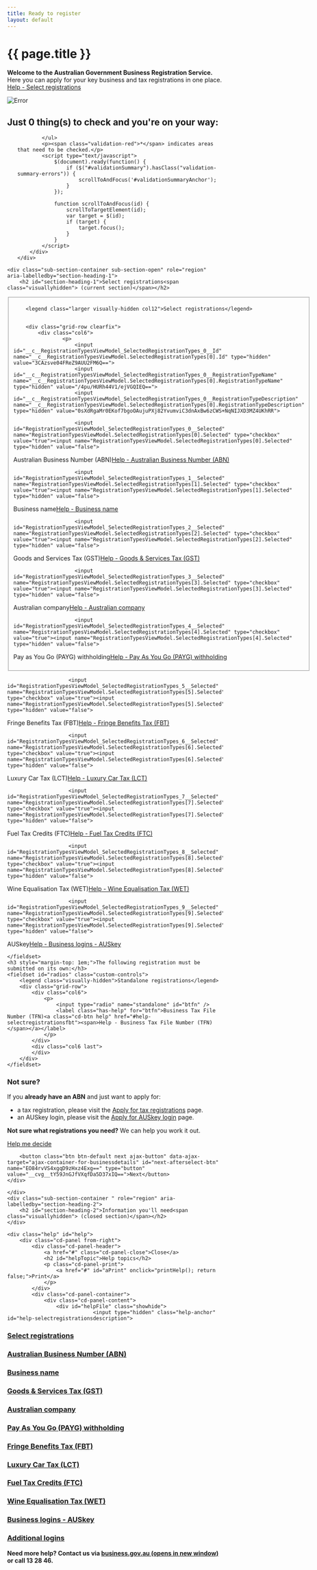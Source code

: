 ```yaml
---
title: Ready to register
layout: default
---
```


<h1>{{ page.title }}</h1>

<div id="ajax-container-for-businessdetails">

<div class="grid-row clearfix">
    <p><strong>Welcome to the Australian Government Business Registration Service.</strong><br>
Here you can apply for your key business and tax registrations in one place. <a class="cd-btn help" href="#help-selectregistrationsdescription"><span>Help - Select registrations</span></a></p>
</div>

<input id="__c__SectionIndexId" name="__c__SectionIndexId" type="hidden" value="BfNQIa39YHWRsVvADavFng==">


<input id="__c__ApplicationId" name="__c__ApplicationId" type="hidden" value="BfNQIa39YHWRsVvADavFng==">

<div id="validationSummary" class="validation-summary-valid validation-container clearfix" data-valmsg-summary="true">
    <div class="grid-row">
        <div class="validation-summary-icon">
            <img src="/content/img/ico-alert-red.png" alt="Error">
        </div>
        <div class="validation-message">
            <h2><a id="validationSummaryAnchor" tabindex="-1">Just <span id="validation-error-count">0</span> thing(s) to check and you're on your way:</a>
            </h2>
            <ul class="validation-message-errors">
                

            </ul>
            <p><span class="validation-red">*</span> indicates areas that need to be checked.</p>
            <script type="text/javascript">
                $(document).ready(function() {
                    if ($("#validationSummary").hasClass("validation-summary-errors")) {
                        scrollToAndFocus('#validationSummaryAnchor');
                    }
                });

                function scrollToAndFocus(id) {
                    scrollToTargetElement(id);
                    var target = $(id);
                    if (target) {
                        target.focus();
                    }
                }
            </script>
        </div>
    </div>
</div>


    <div class="sub-section-container sub-section-open" role="region" aria-labelledby="section-heading-1">
        <h2 id="section-heading-1">Select registrations<span class="visuallyhidden"> (current section)</span></h2>








<div class="select-registrations">
    <fieldset id="checkboxes" class="custom-controls">

        

        <legend class="larger visually-hidden col12">Select registrations</legend>
        

        <div class="grid-row clearfix">
            <div class="col6">
                    <p>
                        <input id="__c__RegistrationTypesViewModel_SelectedRegistrationTypes_0__Id" name="__c__RegistrationTypesViewModel.SelectedRegistrationTypes[0].Id" type="hidden" value="3CAzsve04FReZ9AUU2FM6Q==">
                        <input id="__c__RegistrationTypesViewModel_SelectedRegistrationTypes_0__RegistrationTypeName" name="__c__RegistrationTypesViewModel.SelectedRegistrationTypes[0].RegistrationTypeName" type="hidden" value="/4pu/HURh44V1/ejVGQIEQ==">
                        <input id="__c__RegistrationTypesViewModel_SelectedRegistrationTypes_0__RegistrationTypeDescription" name="__c__RegistrationTypesViewModel.SelectedRegistrationTypes[0].RegistrationTypeDescription" type="hidden" value="0sXdRgaMr0EKof7bgoOAujuPXj82YvumviC3dnAxBw6zCWS+NqNIJXD3MZ4UKhRR">

                        <input id="RegistrationTypesViewModel_SelectedRegistrationTypes_0__Selected" name="RegistrationTypesViewModel.SelectedRegistrationTypes[0].Selected" type="checkbox" value="true"><input name="RegistrationTypesViewModel.SelectedRegistrationTypes[0].Selected" type="hidden" value="false">

<label class="has-help" for="RegistrationTypesViewModel_SelectedRegistrationTypes_0__Selected" id="type-abn">Australian Business Number (ABN)<a class="cd-btn help" href="#help-selectregistrationsabn"><span>Help - Australian Business Number (ABN)</span></a></label>
                    </p>
                    <p>
                        <input id="__c__RegistrationTypesViewModel_SelectedRegistrationTypes_1__Id" name="__c__RegistrationTypesViewModel.SelectedRegistrationTypes[1].Id" type="hidden" value="GD54x/9q9XomyuFbh4ZiOQ==">
                        <input id="__c__RegistrationTypesViewModel_SelectedRegistrationTypes_1__RegistrationTypeName" name="__c__RegistrationTypesViewModel.SelectedRegistrationTypes[1].RegistrationTypeName" type="hidden" value="Ku6Gy+Kjj+YP2qPJPHJzxQ==">
                        <input id="__c__RegistrationTypesViewModel_SelectedRegistrationTypes_1__RegistrationTypeDescription" name="__c__RegistrationTypesViewModel.SelectedRegistrationTypes[1].RegistrationTypeDescription" type="hidden" value="P/tzJ6X8ralyDsJoGYnlzg==">

                        <input id="RegistrationTypesViewModel_SelectedRegistrationTypes_1__Selected" name="RegistrationTypesViewModel.SelectedRegistrationTypes[1].Selected" type="checkbox" value="true"><input name="RegistrationTypesViewModel.SelectedRegistrationTypes[1].Selected" type="hidden" value="false">

<label class="has-help" for="RegistrationTypesViewModel_SelectedRegistrationTypes_1__Selected" id="type-bn">Business name<a class="cd-btn help" href="#help-selectregistrationsbusinessname"><span>Help - Business name</span></a></label>
                    </p>
                    <p>
                        <input id="__c__RegistrationTypesViewModel_SelectedRegistrationTypes_2__Id" name="__c__RegistrationTypesViewModel.SelectedRegistrationTypes[2].Id" type="hidden" value="b62BVAWBWSYqn4uePpL3KQ==">
                        <input id="__c__RegistrationTypesViewModel_SelectedRegistrationTypes_2__RegistrationTypeName" name="__c__RegistrationTypesViewModel.SelectedRegistrationTypes[2].RegistrationTypeName" type="hidden" value="jrVqPJCX8ekRpc1FQWYLuw==">
                        <input id="__c__RegistrationTypesViewModel_SelectedRegistrationTypes_2__RegistrationTypeDescription" name="__c__RegistrationTypesViewModel.SelectedRegistrationTypes[2].RegistrationTypeDescription" type="hidden" value="x9AsIJ5HcP0p7ObmYrdtmL9wFxGQOcnvmt4hfCn24uA=">

                        <input id="RegistrationTypesViewModel_SelectedRegistrationTypes_2__Selected" name="RegistrationTypesViewModel.SelectedRegistrationTypes[2].Selected" type="checkbox" value="true"><input name="RegistrationTypesViewModel.SelectedRegistrationTypes[2].Selected" type="hidden" value="false">

<label class="has-help" for="RegistrationTypesViewModel_SelectedRegistrationTypes_2__Selected" id="type-gst">Goods and Services Tax (GST)<a class="cd-btn help" href="#help-selectregistrationsgst"><span>Help - Goods &amp; Services Tax (GST) </span></a></label>
                    </p>
                    <p>
                        <input id="__c__RegistrationTypesViewModel_SelectedRegistrationTypes_3__Id" name="__c__RegistrationTypesViewModel.SelectedRegistrationTypes[3].Id" type="hidden" value="/hGNjxDNyhEGHfQbb9O3Vg==">
                        <input id="__c__RegistrationTypesViewModel_SelectedRegistrationTypes_3__RegistrationTypeName" name="__c__RegistrationTypesViewModel.SelectedRegistrationTypes[3].RegistrationTypeName" type="hidden" value="z5GyAIlGkn4RLFR84HSFHg==">
                        <input id="__c__RegistrationTypesViewModel_SelectedRegistrationTypes_3__RegistrationTypeDescription" name="__c__RegistrationTypesViewModel.SelectedRegistrationTypes[3].RegistrationTypeDescription" type="hidden" value="r2s2EGHwkm+mDfDfKRuRR3kwjIFuQ9pK4XGOaRpbQFU=">

                        <input id="RegistrationTypesViewModel_SelectedRegistrationTypes_3__Selected" name="RegistrationTypesViewModel.SelectedRegistrationTypes[3].Selected" type="checkbox" value="true"><input name="RegistrationTypesViewModel.SelectedRegistrationTypes[3].Selected" type="hidden" value="false">

<label class="has-help" for="RegistrationTypesViewModel_SelectedRegistrationTypes_3__Selected" id="type-company">Australian company<a class="cd-btn help" href="#help-selectregistrationscompany"><span>Help - Australian company</span></a></label>
                    </p>
                    <p>
                        <input id="__c__RegistrationTypesViewModel_SelectedRegistrationTypes_4__Id" name="__c__RegistrationTypesViewModel.SelectedRegistrationTypes[4].Id" type="hidden" value="beAZxfdqrVgQhcNHWtvxUg==">
                        <input id="__c__RegistrationTypesViewModel_SelectedRegistrationTypes_4__RegistrationTypeName" name="__c__RegistrationTypesViewModel.SelectedRegistrationTypes[4].RegistrationTypeName" type="hidden" value="N/zSCDVF9XGGJIoSJc1o4w==">
                        <input id="__c__RegistrationTypesViewModel_SelectedRegistrationTypes_4__RegistrationTypeDescription" name="__c__RegistrationTypesViewModel.SelectedRegistrationTypes[4].RegistrationTypeDescription" type="hidden" value="PbvruEovidSk04Wk5b6U6c73QeSmRMVxMMjJL2vNzDpM3CMNGXiSjcHosuIMrAVi">

                        <input id="RegistrationTypesViewModel_SelectedRegistrationTypes_4__Selected" name="RegistrationTypesViewModel.SelectedRegistrationTypes[4].Selected" type="checkbox" value="true"><input name="RegistrationTypesViewModel.SelectedRegistrationTypes[4].Selected" type="hidden" value="false">

<label class="has-help" for="RegistrationTypesViewModel_SelectedRegistrationTypes_4__Selected" id="type-payg">Pay as You Go (PAYG) withholding<a class="cd-btn help" href="#help-selectregistrationspaygw"><span>Help - Pay As You Go (PAYG) withholding</span></a></label>
                    </p>
            </div>
            <div class="col6 last">
                    <p>
                        <input id="__c__RegistrationTypesViewModel_SelectedRegistrationTypes_5__Id" name="__c__RegistrationTypesViewModel.SelectedRegistrationTypes[5].Id" type="hidden" value="2oOxNE2QyFg9niJXRLPy7A==">
                        <input id="__c__RegistrationTypesViewModel_SelectedRegistrationTypes_5__RegistrationTypeName" name="__c__RegistrationTypesViewModel.SelectedRegistrationTypes[5].RegistrationTypeName" type="hidden" value="qtaKb79oLxlQI/xjQD9TAA==">
                        <input id="__c__RegistrationTypesViewModel_SelectedRegistrationTypes_5__RegistrationTypeDescription" name="__c__RegistrationTypesViewModel.SelectedRegistrationTypes[5].RegistrationTypeDescription" type="hidden" value="3OTWJvBkGyvZuSJNfoL9EXeKky0d6qFeDsmHJwnWocE=">

                        <input id="RegistrationTypesViewModel_SelectedRegistrationTypes_5__Selected" name="RegistrationTypesViewModel.SelectedRegistrationTypes[5].Selected" type="checkbox" value="true"><input name="RegistrationTypesViewModel.SelectedRegistrationTypes[5].Selected" type="hidden" value="false">

<label class="has-help" for="RegistrationTypesViewModel_SelectedRegistrationTypes_5__Selected" id="type-fbt">Fringe Benefits Tax (FBT)<a class="cd-btn help" href="#help-selectregistrationsfbt"><span>Help - Fringe Benefits Tax (FBT)</span></a></label>                    </p>
                    <p>
                        <input id="__c__RegistrationTypesViewModel_SelectedRegistrationTypes_6__Id" name="__c__RegistrationTypesViewModel.SelectedRegistrationTypes[6].Id" type="hidden" value="hbtBwOimVvgfL4j8KLvs9Q==">
                        <input id="__c__RegistrationTypesViewModel_SelectedRegistrationTypes_6__RegistrationTypeName" name="__c__RegistrationTypesViewModel.SelectedRegistrationTypes[6].RegistrationTypeName" type="hidden" value="CP6ZBjKcruFYRWkIQJneeQ==">
                        <input id="__c__RegistrationTypesViewModel_SelectedRegistrationTypes_6__RegistrationTypeDescription" name="__c__RegistrationTypesViewModel.SelectedRegistrationTypes[6].RegistrationTypeDescription" type="hidden" value="0p3tIkmLUBQl116rBNm9YjVktxzUL2SVZRHDLmi2RNg=">

                        <input id="RegistrationTypesViewModel_SelectedRegistrationTypes_6__Selected" name="RegistrationTypesViewModel.SelectedRegistrationTypes[6].Selected" type="checkbox" value="true"><input name="RegistrationTypesViewModel.SelectedRegistrationTypes[6].Selected" type="hidden" value="false">

<label class="has-help" for="RegistrationTypesViewModel_SelectedRegistrationTypes_6__Selected" id="type-lct">Luxury Car Tax (LCT)<a class="cd-btn help" href="#help-selectregistrationslct"><span>Help - Luxury Car Tax (LCT)</span></a></label>                    </p>
                    <p>
                        <input id="__c__RegistrationTypesViewModel_SelectedRegistrationTypes_7__Id" name="__c__RegistrationTypesViewModel.SelectedRegistrationTypes[7].Id" type="hidden" value="B7QNvTWzBIbPXqXuNDAkSQ==">
                        <input id="__c__RegistrationTypesViewModel_SelectedRegistrationTypes_7__RegistrationTypeName" name="__c__RegistrationTypesViewModel.SelectedRegistrationTypes[7].RegistrationTypeName" type="hidden" value="60WTSLVNkp/873mLM9sq3w==">
                        <input id="__c__RegistrationTypesViewModel_SelectedRegistrationTypes_7__RegistrationTypeDescription" name="__c__RegistrationTypesViewModel.SelectedRegistrationTypes[7].RegistrationTypeDescription" type="hidden" value="DyKYQ/ieWfBiK5OvNBc5b8sr20yA2Jz04oC9ePJKt0U=">

                        <input id="RegistrationTypesViewModel_SelectedRegistrationTypes_7__Selected" name="RegistrationTypesViewModel.SelectedRegistrationTypes[7].Selected" type="checkbox" value="true"><input name="RegistrationTypesViewModel.SelectedRegistrationTypes[7].Selected" type="hidden" value="false">

<label class="has-help" for="RegistrationTypesViewModel_SelectedRegistrationTypes_7__Selected" id="type-ftc">Fuel Tax Credits (FTC)<a class="cd-btn help" href="#help-selectregistrationsftc"><span>Help - Fuel Tax Credits (FTC)</span></a></label>                    </p>
                    <p>
                        <input id="__c__RegistrationTypesViewModel_SelectedRegistrationTypes_8__Id" name="__c__RegistrationTypesViewModel.SelectedRegistrationTypes[8].Id" type="hidden" value="Fn+52qEbT38/fjmk7EEnCA==">
                        <input id="__c__RegistrationTypesViewModel_SelectedRegistrationTypes_8__RegistrationTypeName" name="__c__RegistrationTypesViewModel.SelectedRegistrationTypes[8].RegistrationTypeName" type="hidden" value="qG9x/bmS4Ol3PNZE6SbJOA==">
                        <input id="__c__RegistrationTypesViewModel_SelectedRegistrationTypes_8__RegistrationTypeDescription" name="__c__RegistrationTypesViewModel.SelectedRegistrationTypes[8].RegistrationTypeDescription" type="hidden" value="tRObtFmBpWWovRQocvqJDHZJi7OHu1fpMoBaOKNyGTg=">

                        <input id="RegistrationTypesViewModel_SelectedRegistrationTypes_8__Selected" name="RegistrationTypesViewModel.SelectedRegistrationTypes[8].Selected" type="checkbox" value="true"><input name="RegistrationTypesViewModel.SelectedRegistrationTypes[8].Selected" type="hidden" value="false">

<label class="has-help" for="RegistrationTypesViewModel_SelectedRegistrationTypes_8__Selected" id="type-wet">Wine Equalisation Tax (WET)<a class="cd-btn help" href="#help-selectregistrationswet"><span>Help - Wine Equalisation Tax (WET)</span></a></label>                    </p>
                    <p>
                        <input id="__c__RegistrationTypesViewModel_SelectedRegistrationTypes_9__Id" name="__c__RegistrationTypesViewModel.SelectedRegistrationTypes[9].Id" type="hidden" value="TlPJQFJ7woWgBCYbYmQuEQ==">
                        <input id="__c__RegistrationTypesViewModel_SelectedRegistrationTypes_9__RegistrationTypeName" name="__c__RegistrationTypesViewModel.SelectedRegistrationTypes[9].RegistrationTypeName" type="hidden" value="rZXJz7CN5deaHy0/O1KA2A==">
                        <input id="__c__RegistrationTypesViewModel_SelectedRegistrationTypes_9__RegistrationTypeDescription" name="__c__RegistrationTypesViewModel.SelectedRegistrationTypes[9].RegistrationTypeDescription" type="hidden" value="N+RT4Ap/6WpqRaKa93Iajw==">

                        <input id="RegistrationTypesViewModel_SelectedRegistrationTypes_9__Selected" name="RegistrationTypesViewModel.SelectedRegistrationTypes[9].Selected" type="checkbox" value="true"><input name="RegistrationTypesViewModel.SelectedRegistrationTypes[9].Selected" type="hidden" value="false">

<label class="has-help" for="RegistrationTypesViewModel_SelectedRegistrationTypes_9__Selected" id="type-akey">AUSkey<a class="cd-btn help" href="#help-selectregistrationsauskey"><span>Help - Business logins - AUSkey</span></a></label>                    </p>
            </div>
        </div>

    </fieldset>
	<h3 style="margin-top: 1em;">The following registration must be submitted on its own:</h3>
	<fieldset id="radios" class="custom-controls">
		<legend class="visually-hidden">Standalone registrations</legend>
		<div class="grid-row">
			<div class="col6">
				<p>
					<input type="radio" name="standalone" id="btfn" />
					<label class="has-help" for="btfn">Business Tax File Number (TFN)<a class="cd-btn help" href="#help-selectregistrationsfbt"><span>Help - Business Tax File Number (TFN)</span></a></label>
				</p>
			</div>
			<div class="col6 last">
			</div>
		</div>
	</fieldset>
</div>

<div class="registration-tip">
    <h3>Not sure?</h3>
<p>If you <strong>already have an ABN</strong> and just want to apply for:</p>
<ul><li>a tax registration, please visit the <a href="../../additional" target="_blank">Apply for tax registrations</a> page.</li>
<li>an AUSkey login, please visit the <a href="../../auskey" target="_blank">Apply for AUSkey login</a> page.</li></ul>
<strong>Not sure what registrations you need?</strong> We can help you work it out.
    <p>
        <a href="/helpmedecide">Help me decide</a>
    </p>
</div>

<div class="controls-container">
    <div class="controls-content">

        
        <button class="btn btn-default next ajax-button" data-ajax-target="ajax-container-for-businessdetails" id="next-afterselect-btn" name="EO84rvVS4xgqD9zHxz4Exg==" type="button" value="__cvg__tY59JnGJfVXqfDa5D37xIQ==">Next</button>
    </div>
</div>


    </div>
    <div class="sub-section-container " role="region" aria-labelledby="section-heading-2">
        <h2 id="section-heading-2">Information you'll need<span class="visuallyhidden"> (closed section)</span></h2>
    </div>

    <div class="help" id="help">
        <div class="cd-panel from-right">
            <div class="cd-panel-header">
                <a href="#" class="cd-panel-close">Close</a>
                <h2 id="helpTopic">Help topics</h2>
                <p class="cd-panel-print">
                    <a href="#" id="aPrint" onclick="printHelp(); return false;">Print</a>
                </p>
            </div>
            <div class="cd-panel-container">
                <div class="cd-panel-content">
                    <div id="helpFile" class="showhide">
                                <input type="hidden" class="help-anchor" id="help-selectregistrationsdescription">
<h3 data-collapse-summary="" aria-expanded="false"><a href="#">Select registrations</a></h3>
<div aria-hidden="true" style="display: none;">
<p>Welcome to the Australian Government Business Registration Service Public Beta. The service combines a number of key government business and tax registration forms in one place including: </p>
<ul>
<li>Australian Business Number (ABN)</li>
<li>Business name</li>
<li>Goods and Services Tax (GST)*</li>
<li>Australian company</li>
<li>Pay as You Go (PAYG) withholding*</li>
<li>Fringe Benefits Tax (FBT)*</li>
<li>Luxury Car Tax (LCT)*</li>
<li>Fuel Tax Credits (FTC)*</li>
<li>Wine Equalisation Tax (WET)*</li>
<li>Administrator AUSkey*.</li></ul>
<p>*At the moment on the <strong>New business</strong> section of the Business registration service, you can only apply for the registrations indicated above together with a business or company application.</p>
<p>If you <strong>already have an ABN</strong> and want to apply for:</p>
<ul><li>a tax registration, please visit the <a href="../../additional" target="_blank">Apply for tax registrations</a> page.</li>
<li>an AUSkey login, please visit the <a href="../../auskey" target="_blank">Apply for AUSkey login</a> page.</li></ul>

<h4>What is a Public Beta website?</h4>
<p>A public beta website is typically a real working website or service in its final testing stage. A beta is used to receive public feedback to help improve the service.</p>
<blockquote><hr><strong>Please note:</strong> Even though the Business Registration Service is in beta, the registrations you apply for are <strong>real</strong>!<hr></blockquote> 
<p>So if you use the Business Registration Service, please <a href="https://www.business.gov.au/Forms/Feedback" target="_blank">give us your feedback <span class="visuallyhidden">(opens in new window)</span></a>.</p>
<h4>What does it cost to register?</h4>
<p>There is no charge to register for tax registrations, but there is a fee for the following:</p>
<ul>
 <li><strong>Business name</strong> - For each business name, you can pay $35 for 1 year or $82 for 3 years. See the current <a href="http://www.asic.gov.au/for-business/payments-fees-and-invoices/asic-fees/schedules-of-business-names-fees" target="_blank">list of business name fees <span class="visuallyhidden">(opens in new window)</span></a> on the ASIC website.</li>
<li><strong>Australian company</strong> - The cost depends on the type of company you register. For example you'll pay $479 to register a proprietary limited company. See the current <a href="http://www.asic.gov.au/for-business/payments-fees-and-invoices/asic-fees/schedules-of-corporations-fees/" target="_blank">list of company fees <span class="visuallyhidden">(opens in new window)</span></a> on the ASIC website.</li>
</ul>
<h4>Where can I register for a business TFN?</h4>
<p>If you're applying for an ABN for a partnership, company or trust you'll need a business TFN.</p>
<p>The good news is you <strong>don't need to register</strong>. The ATO will automatically issue a partnership, company or trust with a TFN (if one doesn't already exist).</p>
<h4>Can I register Norfolk Island businesses here?</h4>
<p>Yes. Norfolk Island businesses can apply here for the following business registrations:</p>
<ul>
<li>Australian Business Number (ABN)</li>
<li>Business name</li>
<li>Australian company – if operating on the Australian mainland</li>
<li>Pay As You Go (PAYG) withholding</li>
<li>Fringe Benefits Tax (FBT)</li>
<li>AUSKey</li>
</ul>
<p>Norfolk Island businesses do not need to register for Goods and Services Tax (GST), Luxury Car Tax (LCT), Fuel Tax Credits (FTC) or Wine Equalisation Tax (WET).</p>
<blockquote><hr>
<p><strong>Norfolk Island companies</strong> are registered with the <a href="http://www.norfolkisland.gov.nf/services/registry-lands-companies-births-deaths-and-marriages" target="_blank">Norfolk Island Registry <span class="visuallyhidden">(opens in new window)</span></a>.</p>

<p>However, if your Norfolk Island company is or will be operating on the Australian mainland, you'll need to register as a foreign company with the Australian Securities &amp; Investments Commission (ASIC).</p>

<p>Find out about <a href="http://asic.gov.au/for-business/registering-a-company/steps-to-register-a-company/foreign-companies/" target="_blank">registering foreign companies <span class="visuallyhidden">(opens in new window)</span></a> on the ASIC website.</p>
<hr>
</blockquote>

<h4>Can I update my details or apply for renewals here?</h4>
<p>Not at the moment. The Business registration form only accepts new business or tax registrations. </p><p>To update or renew your registrations you'll need to refer to the correspondence you receive confirming your registration. </p> <p>If you can't find your correspondence, visit the following agency websites to:</p>
<ul><li><a href="http://asic.gov.au/changes" target="_blank">update your company details or annual statements <span class="visuallyhidden">(opens in new window)</span></a> on the ASIC website</li>
<li><a href="http://asic.gov.au/your-bn" target="_blank">update or renew your business name <span class="visuallyhidden">(opens in new window)</span></a> on the ASIC website</li>
<li><a href="https://www.ato.gov.au/Business/Registration/Update-your-details/" target="_blank">update your tax details <span class="visuallyhidden">(opens in new window)</span></a> for your ABN, GST, PAYG, TFN, FBT, LCT, FTC, WET registrations on the ATO website.</li></ul>
<h4>Can I apply here for state licences or permits?</h4>
<p>No. You'll still need to find and apply for your business licences and permits on the <a href="https://ablis.business.gov.au/" target="_blank">Australian Business Licence &amp; Information Service (ABLIS) <span class="visuallyhidden">(opens in new window)</span></a> website.</p>

<h4>Where do I go for help?</h4>
<p>If you have a question about the form or how your registrations are progressing, <a href="https://www.business.gov.au/contact-us" target="_blank">contact business.gov.au <span class="visuallyhidden">(opens in new window)</span></a> on 13 28 46</p>
</div>                                <input type="hidden" class="help-anchor" id="help-selectregistrationsabn">
<h3 data-collapse-summary="" aria-expanded="false"><a href="#">Australian Business Number (ABN)</a></h3>
<div aria-hidden="true" style="display: none;"><p>An ABN is a unique 11 digit number that identifies your business to the public, the Australian Taxation Office (ATO) and other government agencies.</p>
<p>Applying for an ABN is free, but not everyone is entitled to one.</p>
<h4>Why should I have an ABN? </h4>
<p>If you're running a business, you may need an ABN. Having an ABN means you can:</p>
<ul><li>confirm your business identity to others when ordering and invoicing</li>
<li>avoid having business clients withhold a percentage of any payments they make to you </li>
<li>register a business name </li>
<li>register a '.com.au', '.net.au', or '.org.au' domain name.</li></ul>
<p>You also need to have an ABN if you register for Goods and Services Tax (GST) </p>

<blockquote><hr><p>You <strong>don't</strong> need an ABN if the business is:</p>
<ul>
<li>located in the Christmas or Cocos Islands</li>
<li>a joint venture (where the partners have their own ABNs).</li>
</ul>
<hr></blockquote>
<h4>Do I also need a business TFN? </h4>
<p>If you're applying for an ABN for a partnership, company or trust, you'll need a business TFN.</p> 
<p>The good news is you <strong>don't need to register</strong>. The ATO will automatically issue the partnership, company or trust with a TFN (if one doesn't already exist).</p>
<h4>Can I use my old ABN?</h4>
<p>You can reuse a previous ABN if the old business had the same entity type as the new one. </p>
<blockquote> <hr> <strong>Please note:</strong> If the entity types are different, you’ll be issued with a new ABN.<hr></blockquote>
<p>To reuse a previous ABN, first apply for a new ABN here on the Business registration service. Once this application is successful, the Australian Business Registrar can then issue you with your old ABN.  </p>
<h4>Find out more</h4>
<p>See the Australian Business Register's <a href="https://abr.gov.au/DOI-abnexplained" target="_blank">ABN Explained <span class="visuallyhidden">(opens in new window)</span></a> page for more details.</p></div>                                <input type="hidden" class="help-anchor" id="help-selectregistrationsbusinessname">
<h3 data-collapse-summary="" aria-expanded="false"><a href="#">Business name</a></h3>
<div aria-hidden="true" style="display: none;">

<p>A business name, also known as a trading name, is a name or title under which a person, or other legal entity, carries on business. It also helps customers and other businesses find, identify and connect with your business. </p>
<p>You need to register a business name if you conduct business under a name other than your own.</p>

<p>Discover more about <a href="http://www.asic.gov.au/bn-register" target="_blank">business names and when to register one <span class="visuallyhidden">(opens in new window)</span></a> on the Australian Securities &amp; Investments Commission (ASIC) website.</p>


<h4>Registering a business name</h4>
<p>When you register a business name, you register it nationally with ASIC. This means you can operate your business in any state or territory in Australia.</p>
<p>See the <a href="http://www.asic.gov.au/bn-register" target="_blank">things you need to consider before registering a business name <span class="visuallyhidden">(opens in new window)</span></a> on the ASIC website.</p>
<h4>Protecting your business name </h4>
<p>Registering a business name doesn't stop others from using it! Before you register a business name, consider these steps:</p>

<ul><li><strong>Check existing names</strong>: <a href="http://www.asic.gov.au/online-services/search-asics-registers/business-names/" target="_blank">Search ASIC's Registers <span class="visuallyhidden">(opens in new window)</span></a> to see if the business name is available.</li>
<li><strong>Check existing trade marks: </strong>Make sure you’re not infringing on someone else’s intellectual property (IP). Visit the IP Australia website to find out about <a href="https://www.ipaustralia.gov.au/trade-marks" target="_blank">searching for trade marks <span class="visuallyhidden">(opens in new window)</span></a> in Australia and overseas.</li>
<li><strong>Register a web address:</strong> If you want to use your proposed business name as part of your web address, see our information on <a href="https://www.business.gov.au/Info/Run/Advertising-and-online/Register-a-website-name" target="_blank">registering a domain name. <span class="visuallyhidden">(opens in new window)</span></a></li>
<li><strong>Apply for a trade mark:</strong> To protect your business name, <a href="https://www.ipaustralia.gov.au/trade-marks" target="_blank">apply for a trade mark <span class="visuallyhidden">(opens in new window)</span></a> on the IP Australia website.</li></ul>


<p>Find out the difference between a business name, trade mark, company name and domain name on the <a href="http://asic.gov.au/for-business/registering-a-business-name/before-you-register-a-business-name/what-is-a-business-name/" target="_blank">ASIC website <span class="visuallyhidden">(opens in new window)</span></a>.</p>
<p>Visit the <a href="https://www.ipaustralia.gov.au" target="_blank">IP Australia <span class="visuallyhidden">(opens in new window)</span></a> website for details on how to protect your name and other brands.</p>
<h4>Renewing your business name</h4>
<p>You need to renew your business name regularly. You can pay yearly or every three years. See the <a href="http://www.asic.gov.au/for-business/payments-fees-and-invoices/asic-fees/fees-for-commonly-lodged-documents/business-names/" target="_blank">business name renewal fees <span class="visuallyhidden">(opens in new window)</span></a> on the ASIC website.</p> <p>The Business registration service does not currently process business name renewals. See the different options available for <a href="http://www.asic.gov.au/for-business/renewing-and-maintaining-your-business-name/renew-your-business-name/" target="_blank">renewing your business name <span class="visuallyhidden">(opens in new window)</span></a> on the ASIC website.</p>
</div>                                <input type="hidden" class="help-anchor" id="help-selectregistrationsgst">
<h3 data-collapse-summary="" aria-expanded="false"><a href="#">Goods &amp; Services Tax (GST) </a></h3>
<div aria-hidden="true" style="display: none;">
<p>You <strong>must</strong> register for GST if: </p>
<ul><li>your business has a GST turnover of $75,000 or more</li>
<li>your business charges passengers for taxi services or limousine travel (including ride sharing)</li>
<li>you want to claim Fuel Tax Credits (FTC)</li>
<li>you need to register for Wine Equalisation Tax (WET) or Luxury Car Tax (LCT).</li>
</ul>
<blockquote><hr><strong>Please note:</strong> You must have an Australian Business Number (ABN) in order to register for GST. If you don't already have an ABN, you can use this form to apply for both at the same time.<hr></blockquote>

<p>Don't expect to exceed $75,000? You can still volunteer to register for GST. </p>
<p>Registering for GST also allows you to claim credits for any GST included in the price of purchases for your business.</p>
<p>Visit the Australian Taxation Office (ATO) website to:</p>
<ul>
<li>find out what <a href="https://www.ato.gov.au/Business/GST/Registering-for-GST/?anchor=WorkingoutyourGSTturnover1#WorkingoutyourGSTturnover1" target="_blank">GST turnover <span class="visuallyhidden">(opens in new window)</span></a> means</li>
<li><a href="https://www.ato.gov.au/Business/Registration/Work-out-which-registrations-you-need/Taxation-registrations/Goods-and-Services-Tax/" target="_blank">check if you need to register for GST <span class="visuallyhidden">(opens in new window)</span></a>, if you're not sure</li>
<li>see how GST applies to <a href="https://www.ato.gov.au/general/ride-sourcing-and-tax/" target="_blank">ride sharing services <span class="visuallyhidden">(opens in new window)</span></a></li>
<li>find out more about <a href="https://www.ato.gov.au/business/gst/claiming-gst-credits/" target="_blank">claiming GST credits <span class="visuallyhidden">(opens in new window)</span></a>.</li>
</ul>
<h4>How GST works</h4>
<p>GST is a tax of 10% on most goods and services sold in Australia. Generally, businesses that are registered for GST:</p>
<ul><li>collect GST on the goods and services they sell and forward it to the ATO</li>
<li>claim credits for the GST included in the price of goods and services they buy for their business.</li></ul>
<h4>What do I need to do?</h4> 
<p>If you're registered for GST, you'll need to: </p>
<ul><li>work out which goods and services you sell are subject to GST</li> 
<li>include GST in the prices you charge for those goods and services </li>
<li>give tax invoices to your customers that include the GST amount </li>
<li>account for GST in your books </li>
<li>put aside the GST you've collected</li> 
<li>get tax invoices and claim GST credits for goods and services you buy for your own business</li> 
<li>lodge activity statements or annual returns to the ATO</li>  
<li>pay GST to the ATO (or get a GST refund).</li></ul>  
<h4>Find out more</h4>
<p>Read about <a href="https://www.ato.gov.au/Business/GST/How-GST-works/" target="_blank">how GST works <span class="visuallyhidden">(opens in new window)</span></a> on the ATO website.</p></div>                                <input type="hidden" class="help-anchor" id="help-selectregistrationscompany">
<h3 data-collapse-summary="" aria-expanded="false"><a href="#">Australian company</a></h3>
<div aria-hidden="true" style="display: none;">
<p>A company is a type of business structure. When you set up a company, you create a legal entity that's separate from you. To find out more about companies and how they're different from other business structures, visit our <a href="https://www.business.gov.au/info/plan-and-start/start-your-business/business-structure/business-structures-and-types/company" target="_blank">company <span class="visuallyhidden">(opens in new window)</span></a> page.</p>
<h4>Company registration</h4>

<p>To set up a company, it must be registered under the <em>Corporations Act 2001</em>.</p>

<p>You can register these types of companies here:</p>
<ul>
<li>Proprietary limited companies (also known as private companies) - the most common company structure used by small businesses</li>
<li>Public companies limited by shares or guarantee</li>
<li>Public companies with no liability</li>
<li>Special purpose companies (not for profit, home unit/body corporate, superannuation trustee)</li>

</ul>
<blockquote>
<hr>
<p>To register a private or public company that's <strong>unlimited</strong> (where the liability of shareholders is unlimited), you need to apply:</p>
<ul>
<li>by using the <a href="http://asic.gov.au/regulatory-resources/forms/forms-folder/201-application-for-registration-as-an-australian-company/" target="_blank">company registration form <span class="visuallyhidden">(opens in new window)</span></a> on the Australian Securities &amp; Investments Commission (ASIC) website, or</li>
<li>through a business service provider.</li>
</ul>
<p>To find out more about these application options, see <strong>step 6</strong> of <a href="http://asic.gov.au/start-a-company" target="_blank">how to start a company <span class="visuallyhidden">(opens in new window)</span></a> on the ASIC website.</p>
<hr>
</blockquote>

<h4>Fees</h4>

<p>The fees you pay depend on the type of company you're registering. Visit the ASIC website for details of:</p>
<ul>
<li>the one-off fee for company registration (see <a href="http://www.asic.gov.au/for-business/payments-fees-and-invoices/asic-fees/fees-for-commonly-lodged-documents/starting-a-company/" target="_blank">starting a company - common fees <span class="visuallyhidden">(opens in new window)</span></a>)</li>
<li>the annual fee for <a href="http://www.asic.gov.au/for-business/payments-fees-and-invoices/asic-fees/fees-for-commonly-lodged-documents/annual-review/" target="_blank">company reviews <span class="visuallyhidden">(opens in new window)</span></a>.</li>
</ul>

<h4>Before you register</h4>
<p>Before you register a company, you need to:</p>
<ul><li>choose a company name </li>
<li>decide whether your company will be proprietary or public</li> 
<li>work out who the directors and shareholders will be</li>
<li>understand your legal obligations as a director and shareholder. </li></ul>
<p>To find out more, read <a href="http://asic.gov.au/for-business/running-a-company/company-officeholder-duties/" target="_blank">company officeholder duties <span class="visuallyhidden">(opens in new window)</span></a> on the ASIC website.</p>
<h4>After you register</h4>
<p>When registered, the company will:</p>
<ul>
<li>get a unique Australian Company Number (ACN) and a Certificate of Registration</li>
<li>appear in the <a href="https://connectonline.asic.gov.au/RegistrySearch/faces/landing/SearchRegisters.jspx" target="_blank">company register <span class="visuallyhidden">(opens in new window)</span></a></li>
<li>be required to complete an annual review and pay an annual review fee each year (see <a href="http://www.asic.gov.au/for-business/running-a-company/annual-statements/" target="_blank">annual statements <span class="visuallyhidden">(opens in new window)</span></a> on the ASIC website)</li>
<li>be required to tell ASIC of changes in company details, usually within 28 days of the change taking place (otherwise, late fees may apply - see <a href="http://asic.gov.au/for-business/changes-to-your-company/check-and-change-company-details/" target="_blank">check and change company details <span class="visuallyhidden">(opens in new window)</span></a> on the ASIC website).</li>
</ul>
<p>To find out what company information is available to the public in the company register, go to <a href="http://asic.gov.au/online-services/search-asics-registers/companies-and-organisations/" target="_blank">companies and organisations - search ASIC's Registers <span class="visuallyhidden">(opens in new window)</span></a>.</p>
<p>For information about how ASIC handles personal information, read the <a href="http://www.asic.gov.au/privacy" target="_blank">summary of ASIC's privacy policy <span class="visuallyhidden">(opens in new window)</span></a>.</p>
</div>                                <input type="hidden" class="help-anchor" id="help-selectregistrationspaygw">
<h3 data-collapse-summary="" aria-expanded="false"><a href="#">Pay As You Go (PAYG) withholding</a></h3>
<div aria-hidden="true" style="display: none;"><p>You must be registered for PAYG withholding before you need to withhold tax amounts from payments such as:</p>
<ul><li>the wage or salary payments you make to employees</li>
<li>payments to directors</li>
<li>payments to businesses that do not quote their ABN to you</li>
<li>royalty, dividend or interest payments to non-residents</li>
<li>investment income payments to Australian residents (if you're an investment body).</li>
</ul>
<p>You must then forward these tax amounts to the Australian Taxation Office (ATO).</p>
<p>PAYG withholding isn't a tax on your business - it's a tax on your employees' income that you help the ATO to collect.  </p>
<p>Check to see <a href="https://www.ato.gov.au/Business/Registration/Work-out-which-registrations-you-need/Taxation-registrations/Pay-as-you-go-withholding/" target="_blank">if you need to register for PAYG withholding <span class="visuallyhidden">(opens in new window)</span></a> on the ATO website.</p> 
<h4>What do I need to do?</h4>  
<p>Being registered for PAYG withholding means you: </p>
<ul><li>work out how much you need to withhold</li> 
<li>report PAYG withholding amounts to the ATO</li> 
<li>pay PAYG withholding amounts to the ATO when they're due</li> 
<li>include PAYG withholding amounts in your employees' pay slips and payment summaries.</li></ul>

<h4>Find out more</h4>
<p>See <a href="https://www.ato.gov.au/Business/PAYG-withholding/?anchor=H1" target="_blank">how PAYG withholding works <span class="visuallyhidden">(opens in new window)</span></a> on the ATO website.</p>
</div>                                <input type="hidden" class="help-anchor" id="help-selectregistrationsfbt">
<h3 data-collapse-summary="" aria-expanded="false"><a href="#">Fringe Benefits Tax (FBT)</a></h3> 
<div aria-hidden="true" style="display: none;"><p>As an employer, if you give certain fringe benefits to your employees, you must pay tax on the value of the fringe benefits.</p> 
<p>You'll need to register for FBT before you start providing these benefits.</p>
<p>Visit the Australian Taxation Office (ATO) website to:</p>
<ul>
<li>find out what <a href="https://www.ato.gov.au/General/fringe-benefits-tax-%28fbt%29/types-of-fringe-benefits/" target="_blank">types of fringe benefits <span class="visuallyhidden">(opens in new window)</span></a> you must pay tax on</li>
<li><a href="https://www.ato.gov.au/Business/Registration/Work-out-which-registrations-you-need/Taxation-registrations/Fringe-benefits-tax/" target="_blank">check if you need to register for FBT <span class="visuallyhidden">(opens in new window)</span></a>.</li>
</ul>
<h4>What do I need to do?</h4>
<p>Being registered for FBT means you: </p>
<ul><li>work out how much FBT you have to pay</li> 
<li>keep records related to the fringe benefits you provide </li>
<li>report fringe benefits on your employees' payment summaries  </li>
<li>report fringe benefits to the ATO</li> 
<li>pay the FBT to the ATO. </li></ul>
<h4>Find out more </h4>
<p>Read about <a href="https://www.ato.gov.au/General/Fringe-benefits-tax-%28FBT%29/In-detail/Getting-started/FBT-for-small-business/?anchor=H13#H13" target="_blank">FBT for small business <span class="visuallyhidden">(opens in new window)</span></a> on the ATO website.</p></div>                                <input type="hidden" class="help-anchor" id="help-selectregistrationslct">
<h3 data-collapse-summary="" aria-expanded="false"><a href="#">Luxury Car Tax (LCT)</a></h3> 
<div aria-hidden="true" style="display: none;"><p>LCT is a tax on the supply and import of cars that exceed the LCT threshold.</p>
<p>You must register for LCT if you sell or import luxury cars.</p> 
<p>To register for LCT you must also be registered for Goods and Services Tax (GST).</p>
<p>Visit the Australian Taxation Office (ATO) website to:</p>
<ul>
<li><a href="https://www.ato.gov.au/Business/Luxury-car-tax/When-LCT-applies/" target="_blank">check if you need to register for LCT <span class="visuallyhidden">(opens in new window)</span></a></li>
<li>find out this year's <a href="https://www.ato.gov.au/rates/luxury-car-tax-rate-and-thresholds/" target="_blank">LCT threshold <span class="visuallyhidden">(opens in new window)</span></a>.</li>
</ul>
<h4>What do I need to do?</h4>
<p>Being registered for LCT means you: </p>
<ul><li>work out the LCT payable and include it in the import or sale </li>
<li>account for LCT sales and imports in your books</li>
<li>report and pay LCT to the ATO.</li></ul>
<h4>Find out more</h4>
<p>Go to the ATO website for more about:</p>
<ul>
<li><a href="https://www.ato.gov.au/business/luxury-car-tax/working-out-the-lct-amount/" target="_blank">working out the LCT amount you need to pay <span class="visuallyhidden">(opens in new window)</span></a></li>
<li><a href="https://www.ato.gov.au/Business/Luxury-car-tax/" target="_blank">Luxury Car Tax <span class="visuallyhidden">(opens in new window)</span></a>.</li>
</ul>
</div>                                <input type="hidden" class="help-anchor" id="help-selectregistrationsftc">
<h3 data-collapse-summary="" aria-expanded="false"><a href="#">Fuel Tax Credits (FTC)</a></h3>
<div aria-hidden="true" style="display: none;"><p>If you register for FTC, you can claim credits for the fuel tax you pay on eligible fuels. The amount of FTC you can claim depends on the type of fuel you use and the business activity you use it in. </p>
<p>To be eligible, you must:</p>
<ul><li>be registered for GST</li>
<li>use eligible fuels in eligible business activities.</li></ul>
<p>Visit the Australian Taxation Office (ATO) website to:</p>
<ul>
<li>view <a href="https://www.ato.gov.au/Business/Fuel-schemes/Fuel-tax-credits---business/Eligibility/Eligible-fuels/" target="_blank">eligible liquid and gaseous fuels <span class="visuallyhidden">(opens in new window)</span></a></li>
<li>view <a href="https://www.ato.gov.au/Business/Fuel-schemes/Fuel-tax-credits---business/Eligibility/Eligible-activities/" target="_blank">eligible business activities <span class="visuallyhidden">(opens in new window)</span></a></li>
<li>use the <a href="https://www.ato.gov.au/calculators-and-tools/Host/?anchor=FTCEL&amp;anchor=FTCEL/#FTCEL/questions" target="_blank">FTC eligibility tool <span class="visuallyhidden">(opens in new window)</span></a></li>
</ul>
<h4>What do I need to do?</h4> 
<p>Being registered for FTC means you: </p>
<ul><li>work out how much you can claim on eligible fuels</li> 
<li>keep records of the type and quantity of fuels, when you bought the fuels and how you used them in your business.</li></ul>
<h4>Find out more</h4> 
<p>Read more about <a href="https://www.ato.gov.au/business/fuel-schemes/fuel-tax-credits---business/" target="_blank">Fuel Tax Credits <span class="visuallyhidden">(opens in new window)</span></a> on the ATO website. </p></div>                                <input type="hidden" class="help-anchor" id="help-selectregistrationswet">
<h3 data-collapse-summary="" aria-expanded="false"><a href="#">Wine Equalisation Tax (WET)</a></h3>
<div aria-hidden="true" style="display: none;"><p>You must register for WET and GST if you produce or sell wholesale wines that WET applies to.</p>
<p>WET applies to grape wines, fruit wines, vegetable wines, cider, perry, mead, and sake (where they contain more than 1.15% by volume of ethyl alcohol).</p>
<p>Visit the Australian Taxation Office (ATO) website to:</p>
<ul>
<li>find out more about the <a href="https://www.ato.gov.au/Business/Wine-equalisation-tax/Products-WET-applies-to/" target="_blank">products WET applies to <span class="visuallyhidden">(opens in new window)</span></a></li>
<li><a href="https://www.ato.gov.au/business/wine-equalisation-tax/registering-for-wet/" target="_blank">check if you need to register for WET <span class="visuallyhidden">(opens in new window)</span></a>.</li>
</ul>
<h4> What is WET?</h4>
<p>WET is a tax on the consumption of wine in Australia, and it's usually applied to the last wholesale sale - this is usually the sale to the retailer. You collect the tax to give to the ATO.  </p>

<h4>What do I need to do? </h4>
<p>Being registered for WET means you: </p>
<ul><li>work out which sales are subject to WET</li> 
<li>calculate the WET amount</li>
<li>issue tax invoices that show the WET amount</li> 
<li>claim any WET credits you may be entitled to (including rebates or refunds)</li> 
<li>account for WET amounts in your books</li> 
<li>put aside WET you've collected</li> 
<li>report and pay WET to the ATO.</li></ul>
<h4>Find out more</h4> 
<p>Read more about <a href="https://www.ato.gov.au/Business/Wine-equalisation-tax/" target="_blank">Wine Equalisation Tax <span class="visuallyhidden">(opens in new window)</span></a> on the ATO website.</p>
</div>                                <input type="hidden" class="help-anchor" id="help-selectregistrationsauskey">
<h3 data-collapse-summary="" aria-expanded="false"><a href="#">Business logins - AUSkey</a></h3>
<div aria-hidden="true" style="display: none;">
<blockquote><hr><strong>Only Administrator AUSkey</strong> registration is available here. <hr></blockquote>
<h4>What is an AUSkey?</h4>
<p>An <a href="https://abr.gov.au/DOI-auskeyexplained" target="_blank">AUSkey <span class="visuallyhidden">(opens in new window)</span></a> is a secure login that's set up on your computer. If you're <a href="https://abr.gov.au/DOI-eligibilityauskey" target="_blank">eligible <span class="visuallyhidden">(opens in new window)</span></a>, AUSkey lets you log in to many government services including business and tax forms. </p>


<h4>What can I do with an AUSkey? </h4>
<p>With a <a href="https://abr.gov.au/DOI-auskeycompatibility" target="_blank">compatible system or browser <span class="visuallyhidden">(opens in new window)</span></a>, an AUSkey can help you:</p>
<ul>
  <li>update your business name details through <a href="http://www.asic.gov.au/auskey" target="_blank">ASIC connect <span class="visuallyhidden">(opens in new window)</span></a></li>
  <li>lodge your  Business Activity Statements (BAS) through the <a href="https://bp.ato.gov.au/" target="_blank">Business Portal <span class="visuallyhidden">(opens in new window)</span></a></li>
  <li>update your Australian  Business Number (ABN) details</li>
  <li>submit tax statements through '<a href="http://www.sbr.gov.au/products-register/sbr-product-register-full-list" target="_blank">SBR-enabled <span class="visuallyhidden">(opens in new window)</span></a>' accounting,  bookkeeping or payroll desktop software.<strong></strong></li>
</ul>
<p>See <a href="https://abr.gov.au/AUSkey/Where-you-can-use-AUSkey/" target="_blank">where you can use your AUSkey <span class="visuallyhidden">(opens in new window)</span></a> on the Australian Business Register (ABR) website. </p>
<p>If you want to log in from different computers, you can set up an AUSkey on a USB stick.</p>
<h4>How do I register? </h4>
<p>You can <strong>only</strong> register for an Administrator AUSkey here by selecting the AUSkey checkbox together with another registration on the 'Ready to register' screen. All you need to provide is your:</p>
<ul>
  <li>Tax file number</li>
  <li>Australian telephone number </li>
<li>Email address.</li></ul>
<p>Find out more about <a href="https://abr.gov.au/DOI-registerauskey" target="_blank">registering for an AUSkey <span class="visuallyhidden">(opens in new window)</span></a> on the ABR website.</p>
<p>To register a tax agent or accountant for a <a href="https://abr.gov.au/DOI-registerauskey" target="_blank">Standard AUSkey <span class="visuallyhidden">(opens in new window)</span></a>, you'll need to register on the Australian Business Register (ABR) website.</p>
<p>You can now choose how you want to log in to manage your government business and tax details. Only AUSkey is available to register here on this Business registration form. To find out more about additional business login options, expand the "Additional logins" tab below. </p>
</div>
<h3 data-collapse-summary="" aria-expanded="false"><a href="#">Additional logins</a></h3>
<div aria-hidden="true" style="display: none;"><p>You can now choose how you want to log in to manage your government business and tax details.</p><p>You can use your AUSkey or one of the login options below:</p>
<ul><li><strong>Manage ABN connections</strong><br>
If you have a MyGov login, you can link your ABNs to your MyGov account. This means you can then use your MyGov account to manage your ABN details.<br></li>
<li><strong>Online or 'cloud' tax software</strong><br>
You can now use eligible online or 'cloud' accounting, bookkeeping or payroll software to process certain government tax forms. <br><br></li></ul>
<p><strong>Please note</strong>: the login options above are for specific tax paperwork. You'll still need to use either your AUSkey or ASIC connect login to:</p>
<ul>
<li>manage business name details or renewals</li>
<li>submit tax forms through '<a href="http://www.sbr.gov.au/products-register/sbr-product-register-full-list" target="_blank">SBR-enabled <span class="visuallyhidden">(opens in new window)</span></a>' accounting, bookkeeping or payroll desktop software.</li>
</ul>
<p>Visit the <a href="https://my.gov.au/" target="_blank">MyGov <span class="visuallyhidden">(opens in new window)</span></a> website to find out more about the <a href="https://abr.gov.au/General-information/Manage-ABN-Connections/Manage-ABN-Connections--FAQs/#UsemyGovlogintosignintoonlinebusinessser" target="_blank">Manage ABN Connections <span class="visuallyhidden">(opens in new window)</span></a> option.</p>
<p>Find out more about the <a href="https://www.ato.gov.au/general/gen/cloud-software-authentication-and-authorisation/" target="_blank">online or 'cloud' software <span class="visuallyhidden">(opens in new window)</span></a> service on the Australian Taxation Office (ATO) website.</p>
</div>                    </div>
                    <div class="more-help">
                        <p><strong>Need more help? Contact us via <a href="https://www.business.gov.au/contact-us" target="_blank">business.gov.au <span class="visuallyhidden">(opens in new window)</span></a> or call 13&nbsp;28&nbsp;46.</strong>
                        </p>
                    </div>
                </div>
            </div>
        </div>
    </div>
</div>
<script>

	$(document).ready(function() {
		$("#checkboxes input[type=checkbox]").click(function() {
			$("#radios input[type=radio]").prop("checked", false);
		});
		$("#radios input[type=radio]").click(function() {
			$("#checkboxes input[type=checkbox]").attr("checked", false);
		});
	});

</script>

